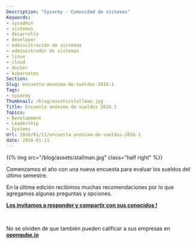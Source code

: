 ```yaml
---
Description: "Sysarmy - Comunidad de sistemas"
Keywords:
- sysadmin 
- sistemas
- desarrollo
- developer
- administración de sistemas
- administrador de sistemas
- linux
- cloud
- docker
- kubernetes
Section: 
Slug: encuesta-anonima-de-sueldos-2016-1
Tags:
- sysarmy
Thumbnail: /blog/assets/stallman.jpg
Title: Encuesta anónima de sueldos 2016.1
Topics:
- Development
- Leadership
- Systems
Url: 2016/01/11/encuesta-anonima-de-sueldos-2016-1
date: 2016-01-11
---
```


{{% img src="/blog/assets/stallman.jpg" class="half right" %}}
<p>Comenzamos el año con una nueva encuesta para evaluar los sueldos del último semestre.</p>
<p>En la última edición recibimos muchas recomendaciones por lo que agregamos algunas preguntas y opciones.</p>
<p><strong><a href="http://goo.gl/forms/AZ8RZqgQ6F">Los invitamos a responder y compartir con sus conocidos !</a></strong></p>
<p>&nbsp;</p>
<p>No se olviden de que también pueden calificar a sus empresas en <strong><a href="http://openqube.io">openqube.io</a></strong></p>
